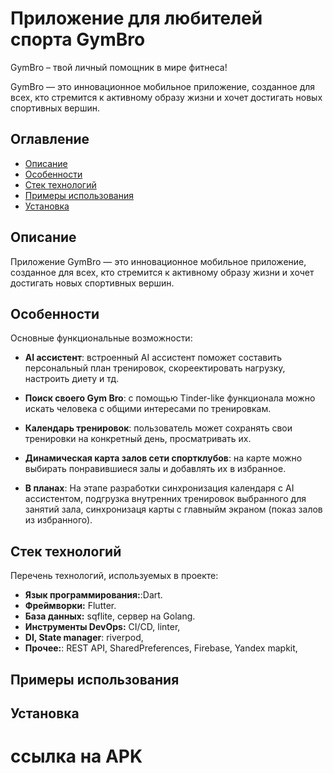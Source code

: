 # Приложение для любителей спорта GymBro

GymBro – твой личный помощник в мире фитнеса!

GymBro — это инновационное мобильное приложение, созданное для всех, кто стремится к активному образу жизни и хочет достигать новых спортивных вершин.

## Оглавление

- [Описание](#описание)
- [Особенности](#особенности)
- [Стек технологий](#стек-технологий)
- [Примеры использования](#примеры-использования)
- [Установка](#установка)

## Описание

Приложение GymBro — это инновационное мобильное приложение, созданное для всех, кто стремится к активному образу жизни и хочет достигать новых спортивных вершин.

## Особенности

Основные функциональные возможности:
- **AI ассистент**: встроенный AI ассистент поможет составить персональный план тренировок, скореектировать нагрузку, настроить диету и тд.
- **Поиск своего Gym Bro**: с помощью Tinder-like функционала можно искать человека с общими интересами по тренировкам.
- **Календарь тренировок**: пользователь может сохранять свои тренировки на конкретный день, просматривать их.
- **Динамическая карта залов сети спортклубов**: на карте можно выбирать понравившиеся залы и добавлять их в избранное.

- **В планах**:  На этапе разработки синхронизация календаря с AI ассистентом, подгрузка внутренних тренировок выбранного для занятий зала, синхронизаця карты с главныйм экраном (показ залов из избранного).

## Стек технологий

Перечень технологий, используемых в проекте:
- **Язык программирования:**:Dart.
- **Фреймворки:** Flutter.
- **База данных:** sqflite, сервер на Golang.
- **Инструменты DevOps:** CI/CD, linter,
- **DI, State manager**: riverpod, 
- **Прочее:**: REST API, SharedPreferences, Firebase, Yandex mapkit,

## Примеры использования
  
## Установка

# ссылка на APK



